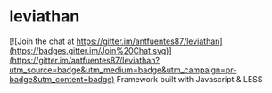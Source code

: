 # leviathan

[![Join the chat at https://gitter.im/antfuentes87/leviathan](https://badges.gitter.im/Join%20Chat.svg)](https://gitter.im/antfuentes87/leviathan?utm_source=badge&utm_medium=badge&utm_campaign=pr-badge&utm_content=badge)
Framework built with Javascript &amp; LESS
